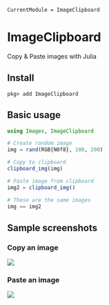 ```@meta
CurrentModule = ImageClipboard
```

# ImageClipboard

Copy & Paste images with Julia

## Install
```
pkg> add ImageClipboard
```

## Basic usage

```julia
using Images, ImageClipboard

# Create random image
img = rand(RGB{N0f8}, 100, 200)

# Copy to clipboard
clipboard_img(img)

# Paste image from clipboard
img2 = clipboard_img()

# These are the same images
img == img2
```

## Sample screenshots
### Copy an image
![](img/screenshot_copy.gif)

### Paste an image
![](img/screenshot_paste.gif)
